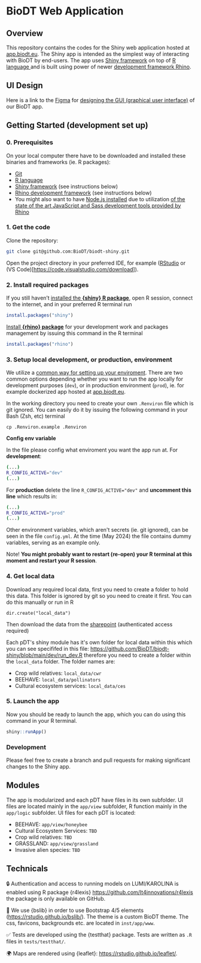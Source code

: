 # BioDT Web Application

## Overview

This repository contains the codes for the Shiny web application hosted at [app.biodt.eu](https://app.biodt.eu). The Shiny app is intended as the simplest way of interacting with BioDT by end-users. The app uses [Shiny framework](https://shiny.posit.co/) on top of [R language ](https://www.r-project.org/) and is built using power of newer [development framework Rhino](https://appsilon.github.io/rhino/).

## UI Design

Here is a link to the [Figma](https://www.figma.com/) for [designing the GUI (graphical user interface)](https://www.figma.com/file/92WkNhlVG1nWI2bxBgoXzE/GUI?type=design&mode=design) of our BioDT app.

## Getting Started (development set up)

### 0. Prerequisites

On your local computer there have to be downloaded and installed these binaries and frameworks (ie. R packages):

* [Git](https://git-scm.com/downloads)
* [R language](https://cran.r-project.org/)
* [Shiny framework](https://shiny.posit.co/r/getstarted/shiny-basics/lesson1/index.html) (see instructions below)
* [Rhino development framework](https://appsilon.github.io/rhino/#installation) (see instructions below)
* You might also want to have [Node.js installed](https://nodejs.org/en/download/package-manager) due to utilization [of the state of the art JavaScript and Sass development tools provided by Rhino](https://appsilon.github.io/rhino/articles/tutorial/create-your-first-rhino-app.html#dependencies)


### 1. Get the code

Clone the repository:

```bash
git clone git@github.com:BioDT/biodt-shiny.git
```

Open the project directory in your preferred IDE, for example ([RStudio](https://posit.co/download/rstudio-desktop/) or (VS Code)[https://code.visualstudio.com/download]).

### 2. Install required packages

If you still haven’t [installed the **{shiny} R package**](https://shiny.posit.co/r/getstarted/shiny-basics/lesson1/), open R session, connect to the internet, and in your preferred R terminal run

```R
install.packages("shiny")
```

[Install **{rhino} package**](https://appsilon.github.io/rhino/#installation) for your development work and packages management by issuing this command in the R terminal

```R
install.packages("rhino")
```

### 3. Setup local development, or production, environment

We utilize a [common way for setting up your enviroment](https://appsilon.github.io/rhino/articles/how-to/manage-secrets-and-environments.html). There are two common options depending whether you want to run the app locally for development purposes (`dev`), or in production environment (`prod`), ie. for example dockerized app hosted at [app.biodt.eu](https://app.biodt.eu).

In the working directory you need to create your own `.Renviron` file which is git ignored. You can easily do it by issuing the following command in your Bash (Zsh, etc) terminal

```
cp .Renviron.example .Renviron
```

**Config env variable**

In the file please config what enviroment you want the app run at. For **development**:

```bash
(...)
R_CONFIG_ACTIVE="dev"
(...)
```

For **production** delete the line `R_CONFIG_ACTIVE="dev"` and **uncomment this line** which results in:

```bash
(...)
R_CONFIG_ACTIVE="prod"
(...)
```

Other environment variables, which aren't secrets (ie. git ignored), can be seen in the file `config.yml`. At the time (May 2024) the file contains dummy variables, serving as an example only.

Note! **You might probably want to restart (re-open) your R terminal at this moment and restart your R session**.

### 4. Get local data

Download any required local data, first you need to create a folder to hold this data. This folder is ignored by git so you need to create it first. You can do this manually or run in R

```
dir.create("local_data")
```

Then download the data from the
[sharepoint](https://tt.eduuni.fi/sites/csc-rdi-fileshare/BioDT/Forms/AllItems.aspx?RootFolder=%2Fsites%2Fcsc%2Drdi%2Dfileshare%2FBioDT%2FWP7%20%2D%20Integration%20%26%20Service%20Uptake%20with%20Research%20Infrastructure%20Environments%2FShinyAppData) (authenticated access required)

Each pDT's shiny module has it's own folder for local data within this which you can see specififed in this file: https://github.com/BioDT/biodt-shiny/blob/main/dev/run_dev.R therefore you need to create a folder within the `local_data` folder. The folder names are:

 - Crop wild relatives: `local_data/cwr`
 - BEEHAVE: `local_data/pollinators`
 - Cultural ecosystem services: `local_data/ces` 

### 5. Launch the app

Now you should be ready to launch the app, which you can do using this command in your R terminal.

```R
shiny::runApp()
```

### Development

Please feel free to create a branch and pull requests for making significant changes to the Shiny app.

## Modules

The app is modularized and each pDT have files in its own subfolder. UI files are located mainly in the `app/view` subfolder, R function mainly in the `app/logic` subfolder. UI files for each pDT is located:

 * BEEHAVE: `app/view/honeybee`
 * Cultural Ecosystem Services: `TBD`
 * Crop wild relatives: `TBD`
 * GRASSLAND: `app/view/grassland`
 * Invasive alien species: `TBD`

## Technicals

🔒 Authentication and access to running models on LUMI/KAROLINA is enabled using R package {r4lexis} https://github.com/It4innovations/r4lexis the package is only available on GitHub.

🎨 We use {bslib} in order to use Bootstrap 4/5 elements (https://rstudio.github.io/bslib/). The theme is a custom BioDT theme. The css, favicons, backgrounds etc. are located in `inst/app/www`.

✅ Tests are developed using the {testthat} package. Tests are written as `.R` files in `tests/testthat/`.

🌍 Maps are rendered using {leaflet}: https://rstudio.github.io/leaflet/.
